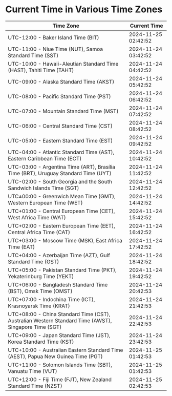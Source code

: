 # Current Time in Various Time Zones

| Time Zone | Current Time |
|-----------|--------------|
| UTC-12:00 - Baker Island Time (BIT) | 2024-11-25 02:42:52 |
| UTC-11:00 - Niue Time (NUT), Samoa Standard Time (SST) | 2024-11-24 03:42:52 |
| UTC-10:00 - Hawaii-Aleutian Standard Time (HAST), Tahiti Time (TAHT) | 2024-11-24 04:42:52 |
| UTC-09:00 - Alaska Standard Time (AKST) | 2024-11-24 05:42:52 |
| UTC-08:00 - Pacific Standard Time (PST) | 2024-11-24 06:42:52 |
| UTC-07:00 - Mountain Standard Time (MST) | 2024-11-24 07:42:52 |
| UTC-06:00 - Central Standard Time (CST) | 2024-11-24 08:42:52 |
| UTC-05:00 - Eastern Standard Time (EST) | 2024-11-24 09:42:52 |
| UTC-04:00 - Atlantic Standard Time (AST), Eastern Caribbean Time (ECT) | 2024-11-24 10:42:52 |
| UTC-03:00 - Argentina Time (ART), Brasília Time (BRT), Uruguay Standard Time (UYT) | 2024-11-24 11:42:52 |
| UTC-02:00 - South Georgia and the South Sandwich Islands Time (SGT) | 2024-11-24 12:42:52 |
| UTC±00:00 - Greenwich Mean Time (GMT), Western European Time (WET) | 2024-11-24 14:42:52 |
| UTC+01:00 - Central European Time (CET), West Africa Time (WAT) | 2024-11-24 15:42:52 |
| UTC+02:00 - Eastern European Time (EET), Central Africa Time (CAT) | 2024-11-24 16:42:52 |
| UTC+03:00 - Moscow Time (MSK), East Africa Time (EAT) | 2024-11-24 17:42:52 |
| UTC+04:00 - Azerbaijan Time (AZT), Gulf Standard Time (GST) | 2024-11-24 18:42:52 |
| UTC+05:00 - Pakistan Standard Time (PKT), Yekaterinburg Time (YEKT) | 2024-11-24 19:42:52 |
| UTC+06:00 - Bangladesh Standard Time (BST), Omsk Time (OMST) | 2024-11-24 20:42:53 |
| UTC+07:00 - Indochina Time (ICT), Krasnoyarsk Time (KRAT) | 2024-11-24 21:42:53 |
| UTC+08:00 - China Standard Time (CST), Australian Western Standard Time (AWST), Singapore Time (SGT) | 2024-11-24 22:42:53 |
| UTC+09:00 - Japan Standard Time (JST), Korea Standard Time (KST) | 2024-11-24 23:42:53 |
| UTC+10:00 - Australian Eastern Standard Time (AEST), Papua New Guinea Time (PGT) | 2024-11-25 01:42:53 |
| UTC+11:00 - Solomon Islands Time (SBT), Vanuatu Time (VUT) | 2024-11-25 01:42:53 |
| UTC+12:00 - Fiji Time (FJT), New Zealand Standard Time (NZST) | 2024-11-25 02:42:53 |
